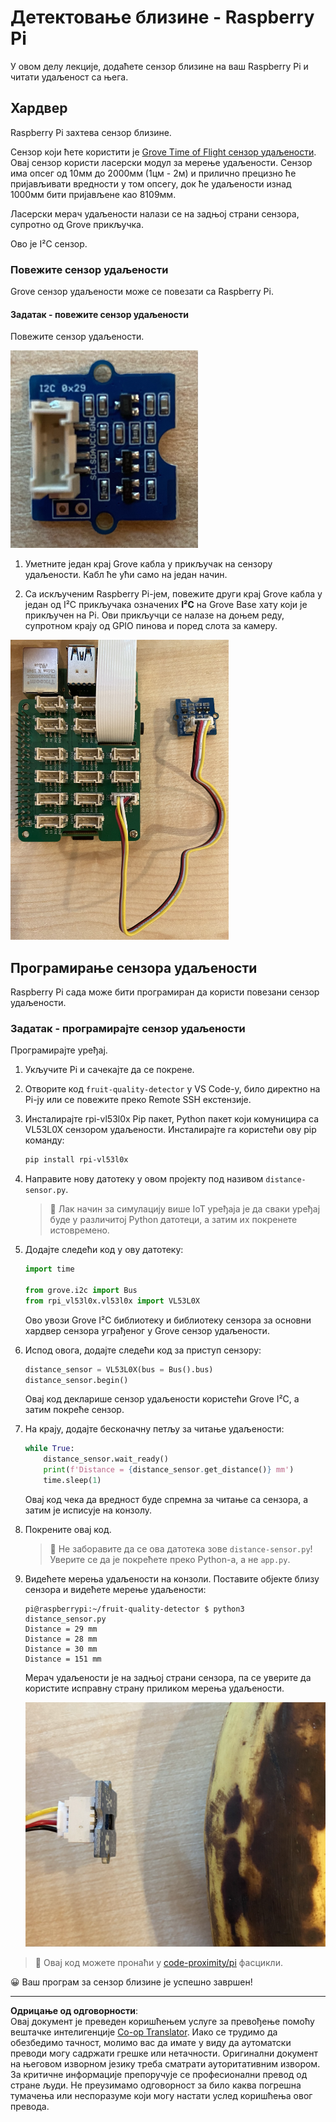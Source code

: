 <!--
CO_OP_TRANSLATOR_METADATA:
{
  "original_hash": "6145a1d791731c8a9d0afd0a1bae5108",
  "translation_date": "2025-08-28T12:12:05+00:00",
  "source_file": "4-manufacturing/lessons/4-trigger-fruit-detector/pi-proximity.md",
  "language_code": "sr"
}
-->
# Детектовање близине - Raspberry Pi

У овом делу лекције, додаћете сензор близине на ваш Raspberry Pi и читати удаљеност са њега.

## Хардвер

Raspberry Pi захтева сензор близине.

Сензор који ћете користити је [Grove Time of Flight сензор удаљености](https://www.seeedstudio.com/Grove-Time-of-Flight-Distance-Sensor-VL53L0X.html). Овај сензор користи ласерски модул за мерење удаљености. Сензор има опсег од 10мм до 2000мм (1цм - 2м) и прилично прецизно ће пријављивати вредности у том опсегу, док ће удаљености изнад 1000мм бити пријављене као 8109мм.

Ласерски мерач удаљености налази се на задњој страни сензора, супротно од Grove прикључка.

Ово је I²C сензор.

### Повежите сензор удаљености

Grove сензор удаљености може се повезати са Raspberry Pi.

#### Задатак - повежите сензор удаљености

Повежите сензор удаљености.

![Grove сензор удаљености](../../../../../translated_images/grove-time-of-flight-sensor.d82ff2165bfded9f485de54d8d07195a6270a602696825fca19f629ddfe94e86.sr.png)

1. Уметните један крај Grove кабла у прикључак на сензору удаљености. Кабл ће ући само на један начин.

1. Са искљученим Raspberry Pi-јем, повежите други крај Grove кабла у један од I²C прикључака означених **I²C** на Grove Base хату који је прикључен на Pi. Ови прикључци се налазе на доњем реду, супротном крају од GPIO пинова и поред слота за камеру.

![Grove сензор удаљености повезан на I²C прикључак](../../../../../translated_images/pi-time-of-flight-sensor.58c8dc04eb3bfb57a7c3019f031433ef4d798d4d7603d565afbf6f3802840dba.sr.png)

## Програмирање сензора удаљености

Raspberry Pi сада може бити програмиран да користи повезани сензор удаљености.

### Задатак - програмирајте сензор удаљености

Програмирајте уређај.

1. Укључите Pi и сачекајте да се покрене.

1. Отворите код `fruit-quality-detector` у VS Code-у, било директно на Pi-ју или се повежите преко Remote SSH екстензије.

1. Инсталирајте rpi-vl53l0x Pip пакет, Python пакет који комуницира са VL53L0X сензором удаљености. Инсталирајте га користећи ову pip команду:

    ```sh
    pip install rpi-vl53l0x
    ```

1. Направите нову датотеку у овом пројекту под називом `distance-sensor.py`.

    > 💁 Лак начин за симулацију више IoT уређаја је да сваки уређај буде у различитој Python датотеци, а затим их покренете истовремено.

1. Додајте следећи код у ову датотеку:

    ```python
    import time
    
    from grove.i2c import Bus
    from rpi_vl53l0x.vl53l0x import VL53L0X
    ```

    Ово увози Grove I²C библиотеку и библиотеку сензора за основни хардвер сензора уграђеног у Grove сензор удаљености.

1. Испод овога, додајте следећи код за приступ сензору:

    ```python
    distance_sensor = VL53L0X(bus = Bus().bus)
    distance_sensor.begin()    
    ```

    Овај код декларише сензор удаљености користећи Grove I²C, а затим покреће сензор.

1. На крају, додајте бесконачну петљу за читање удаљености:

    ```python
    while True:
        distance_sensor.wait_ready()
        print(f'Distance = {distance_sensor.get_distance()} mm')
        time.sleep(1)
    ```

    Овај код чека да вредност буде спремна за читање са сензора, а затим је исписује на конзолу.

1. Покрените овај код.

    > 💁 Не заборавите да се ова датотека зове `distance-sensor.py`! Уверите се да је покрећете преко Python-а, а не `app.py`.

1. Видећете мерења удаљености на конзоли. Поставите објекте близу сензора и видећете мерење удаљености:

    ```output
    pi@raspberrypi:~/fruit-quality-detector $ python3 distance_sensor.py 
    Distance = 29 mm
    Distance = 28 mm
    Distance = 30 mm
    Distance = 151 mm
    ```

    Мерач удаљености је на задњој страни сензора, па се уверите да користите исправну страну приликом мерења удаљености.

    ![Мерач удаљености на задњој страни сензора удаљености усмерен ка банани](../../../../../translated_images/time-of-flight-banana.079921ad8b1496e4525dc26b4cdc71a076407aba3e72ba113ba2e38febae92c5.sr.png)

> 💁 Овај код можете пронаћи у [code-proximity/pi](../../../../../4-manufacturing/lessons/4-trigger-fruit-detector/code-proximity/pi) фасцикли.

😀 Ваш програм за сензор близине је успешно завршен!

---

**Одрицање од одговорности**:  
Овај документ је преведен коришћењем услуге за превођење помоћу вештачке интелигенције [Co-op Translator](https://github.com/Azure/co-op-translator). Иако се трудимо да обезбедимо тачност, молимо вас да имате у виду да аутоматски преводи могу садржати грешке или нетачности. Оригинални документ на његовом изворном језику треба сматрати ауторитативним извором. За критичне информације препоручује се професионални превод од стране људи. Не преузимамо одговорност за било каква погрешна тумачења или неспоразуме који могу настати услед коришћења овог превода.